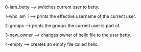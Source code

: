 0-iam_betty --> switches current user to betty.

1-who_am_i --> prints the effective username of the current user.

2-groups --> prints the groups the current user is part of.

3-new_owner --> changes owner of hello file to the user betty.

4-empty --> creates an empty file called hello.


